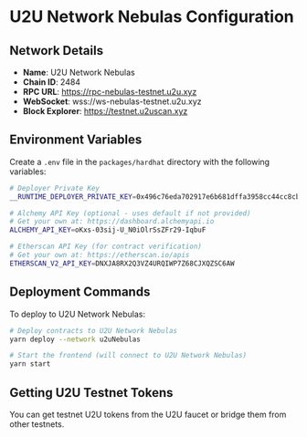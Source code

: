 # U2U Network Nebulas Configuration

## Network Details
- **Name**: U2U Network Nebulas
- **Chain ID**: 2484
- **RPC URL**: https://rpc-nebulas-testnet.u2u.xyz
- **WebSocket**: wss://ws-nebulas-testnet.u2u.xyz
- **Block Explorer**: https://testnet.u2uscan.xyz

## Environment Variables

Create a `.env` file in the `packages/hardhat` directory with the following variables:

```bash
# Deployer Private Key
__RUNTIME_DEPLOYER_PRIVATE_KEY=0x496c76eda702917e6b681dffa3958cc44cc8cb7214111fc749fb0f8947717c1e

# Alchemy API Key (optional - uses default if not provided)
# Get your own at: https://dashboard.alchemyapi.io
ALCHEMY_API_KEY=oKxs-03sij-U_N0iOlrSsZFr29-IqbuF

# Etherscan API Key (for contract verification)
# Get your own at: https://etherscan.io/apis
ETHERSCAN_V2_API_KEY=DNXJA8RX2Q3VZ4URQIWP7Z68CJXQZSC6AW
```

## Deployment Commands

To deploy to U2U Network Nebulas:

```bash
# Deploy contracts to U2U Network Nebulas
yarn deploy --network u2uNebulas

# Start the frontend (will connect to U2U Network Nebulas)
yarn start
```

## Getting U2U Testnet Tokens

You can get testnet U2U tokens from the U2U faucet or bridge them from other testnets.
